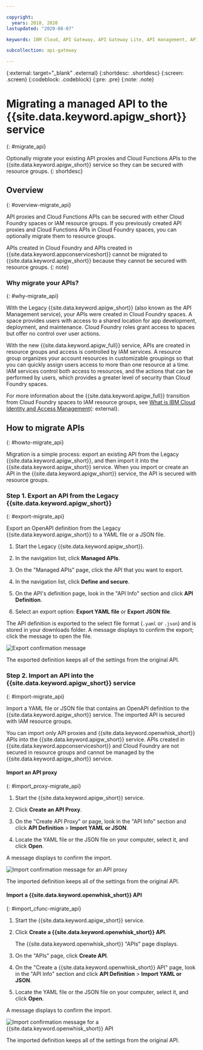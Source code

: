 ```yaml
---

copyright:
  years: 2018, 2020
lastupdated: "2020-08-07"

keywords: IBM Cloud, API Gateway, API Gateway Lite, API management, API, manage, gateway, migrate, upgrade, space, resource group, import, export

subcollection: api-gateway

---
```



{:external: target="_blank" .external} 
{:shortdesc: .shortdesc}
{:screen: .screen}
{:codeblock: .codeblock}
{:pre: .pre}
{:note: .note}

# Migrating a managed API to the {{site.data.keyword.apigw_short}} service
{: #migrate_api}

Optionally migrate your existing API proxies and Cloud Functions APIs to the {{site.data.keyword.apigw_short}} service so they can be secured with resource groups.
{: shortdesc}


## Overview
{: #overview-migrate_api}

API proxies and Cloud Functions APIs can be secured with either Cloud Foundry spaces or IAM resource groups. If you previously created API proxies and Cloud Functions APIs in Cloud Foundry spaces, you can optionally migrate them to resource groups.

APIs created in Cloud Foundry and APIs created in {{site.data.keyword.appconserviceshort}} cannot be migrated to {{site.data.keyword.apigw_short}} because they cannot be secured with resource groups.
{: note}

### Why migrate your APIs?
{: #why-migrate_api}

With the Legacy {{site.data.keyword.apigw_short}} (also known as the API Management service), your APIs were created in Cloud Foundry spaces. A space provides users with access to a shared location for app development, deployment, and maintenance. Cloud Foundry roles grant access to spaces but offer no control over user actions. 

With the new {{site.data.keyword.apigw_full}} service, APIs are created in resource groups and access is controlled by IAM services. A resource group organizes your account resources in customizable groupings so that you can quickly assign users access to more than one resource at a time. IAM services control both access to resources, and the actions that can be performed by users, which provides a greater level of security than Cloud Foundry spaces.

For more information about the {{site.data.keyword.apigw_full}} transition from Cloud Foundry spaces to IAM resource groups, see [What is IBM Cloud Identity and Access Management](/docs/iam?topic=iam-iamoverview){: external}.


## How to migrate APIs
{: #howto-migrate_api}

Migration is a simple process: export an existing API from the Legacy {{site.data.keyword.apigw_short}}, and then import it into the {{site.data.keyword.apigw_short}} service. When you import or create an API in the {{site.data.keyword.apigw_short}} service, the API is secured with resource groups.

### Step 1. Export an API from the Legacy {{site.data.keyword.apigw_short}}
{: #export-migrate_api}

Export an OpenAPI definition from the Legacy {{site.data.keyword.apigw_short}} to a YAML file or a JSON file.

1. Start the Legacy {{site.data.keyword.apigw_short}}.

2. In the navigation list, click **Managed APIs**.

3. On the "Managed APIs" page, click the API that you want to export.

4. In the navigation list, click **Define and secure**.

5. On the API's definition page, look in the "API Info" section and click  **API Definition**.

6. Select an export option: **Export YAML file** or **Export JSON file**.

The API definition is exported to the select file format (`.yaml` or `.json`) and is stored in your downloads folder. A message displays to confirm the export; click the message to open the file.

![Export confirmation message](images/msg_export_conf.png "Export confirmation message")

The exported definition keeps all of the settings from the original API.


### Step 2. Import an API into the {{site.data.keyword.apigw_short}} service
{: #import-migrate_api}

Import a YAML file or JSON file that contains an OpenAPI definition to the {{site.data.keyword.apigw_short}} service. The imported API is secured with IAM resource groups.

You can import only API proxies and {{site.data.keyword.openwhisk_short}} APIs into the {{site.data.keyword.apigw_short}} service. APIs created in {{site.data.keyword.appconserviceshort}} and Cloud Foundry are not secured in resource groups and cannot be managed by the {{site.data.keyword.apigw_short}} service.

#### Import an API proxy 
{: #import_proxy-migrate_api}

1. Start the {{site.data.keyword.apigw_short}} service.

2. Click **Create an API Proxy**.

3. On the "Create API Proxy" or  page, look in the "API Info" section and click  **API Definition** > **Import YAML or JSON**.

4. Locate the YAML file or the JSON file on your computer, select it, and click **Open**.
  
A message displays to confirm the import.
  
![Import confirmation message for an API proxy](images/imsg_import_conf.png "Import confirmation message")

The imported definition keeps all of the settings from the original API.

#### Import a {{site.data.keyword.openwhisk_short}} API
{: #import_cfunc-migrate_api}

1. Start the {{site.data.keyword.apigw_short}} service.

2. Click **Create a {{site.data.keyword.openwhisk_short}} API**.

   The {{site.data.keyword.openwhisk_short}} "APIs" page displays.
  
3. On the "APIs" page, click **Create API**. 

4. On the "Create a {{site.data.keyword.openwhisk_short}} API" page, look in the "API Info" section and click **API Definition** > **Import YAML or JSON**.
  
5. Locate the YAML file or the JSON file on your computer, select it, and click **Open**.
  
A message displays to confirm the import.
  
![Import confirmation message for a {{site.data.keyword.openwhisk_short}} API](images/imsg_import_conf.png "Import confirmation message")

The imported definition keeps all of the settings from the original API.  

